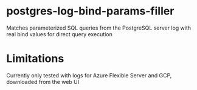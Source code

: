 # postgres-log-bind-params-filler
Matches parameterized SQL queries from the PostgreSQL server log with real bind values for direct query execution

# Limitations

Currently only tested with logs for Azure Flexible Server and GCP, downloaded from the web UI
